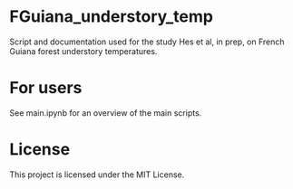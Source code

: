# FGuiana_understory_temp
Script and documentation used for the study Hes et al, in prep, on French Guiana forest understory temperatures.  

# For users

See main.ipynb for an overview of the main scripts.

# License

This project is licensed under the MIT License.
